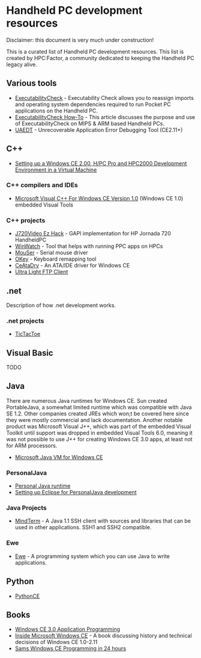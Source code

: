 # Handheld PC development resources

Disclaimer: this document is very much under construction!

This is a curated list of Handheld PC development resources. This list is created by HPC:Factor, a community dedicated to keeping the Handheld PC legacy alive.

## Various tools

* [ExecutabilityCheck](https://www.hpcfactor.com/downloads/details.asp?r={40A26F4C-E4AC-41C9-81A1-1D81B4C41A0E}) - Executability Check allows you to reassign imports and operating system dependencies required to run Pocket PC applications on the Handheld PC.
* [ExecutabilityCheck How-To](https://www.hpcfactor.com/support/cesd/s/0128.asp) - This article discusses the purpose and use of ExecutabilityCheck on MIPS & ARM based Handheld PCs.
* [UAEDT](https://www.hpcfactor.com/scl/453/Harald-Ren_Flasch/UAEDT/version_3.3) - Unrecoverable Application Error Debugging Tool (CE2.11+)

## C++

* [Setting up a Windows CE 2.00, H/PC Pro and HPC2000 Development Environment in a Virtual Machine](https://www.hpcfactor.com/support/cesd/d/0009.asp)

### C++ compilers and IDEs
* [Microsoft Visual C++ For Windows CE Version 1.0](https://archive.org/details/msvcceu.100) (Windows CE 1.0)
embedded Visual Tools

### C++ projects
* [J720Video Ez Hack](https://github.com/battlecoder/ancient_hpc_stuff/tree/master/J720Video_ez_hack) - GAPI implementation for HP Jornada 720 HandheldPC
* [WinWatch](https://github.com/battlecoder/ancient_hpc_stuff/tree/master/WinWatch) - Tool that helps with running PPC apps on HPCs
* [MouSer](https://github.com/battlecoder/ancient_hpc_stuff/tree/master/mouser) - Serial mouse driver
* [OKey](https://github.com/battlecoder/ancient_hpc_stuff/tree/master/okey) - Keyboard remapping tool
* [CeAtaDrv](https://sourceforge.net/projects/ceatadrv/) - An ATA/IDE driver for Windows CE
* [Ultra Light FTP Client](https://sourceforge.net/projects/ultralightftpc/files/version%201.0/)

## .net

Description of how .net development works.

### .net projects
* [TicTacToe](https://github.com/HPC-Factor/TicTacToe)

## Visual Basic

TODO

## Java

There are numerous Java runtimes for Windows CE. Sun created PortableJava, a somewhat limited runtime which was compatible with Java SE 1.2. Other companies created JREs which won;t be covered here since they were mostly commercial and lack documentation.
Another notable product was Microsoft Visual J++, which was part of the embedded Visual Toolkit until support was dropped in embedded Visual Tools 6.0, meaning it was not possible to use J++ for creating Windows CE 3.0 apps, at least not for ARM processors.

* [Microsoft Java VM for Windows CE](https://www.hpcfactor.com/scl/1044/Microsoft_Corporation/Microsoft_Virtual_Machine_for_Java_MSVM/version_1.0.0.0)

### PersonalJava

* [Personal Java runtime](https://www.hpcfactor.com/scl/842/Sun_Microsystems/Personal_JAVA_Virtual_Machine/version_1.0) 
* [Setting up Eclipse for PersonalJava development](http://www.ohnitsch.net/2014/05/03/personaljava-tutorial/)

### Java Projects

* [MindTerm](https://www.hpcfactor.com/scl/1072/Appgate/MindTerm_SSH_Client/version_2.4.2) - A Java 1.1 SSH client with sources and libraries that can be used in other applications. SSH1 and SSH2 compatible.

### Ewe
* [Ewe](https://www.hpcfactor.com/scl/7/Eve_Soft/Ewe_Virtual_Machine/version_1.49) - A programming system which you can use Java to write applications.

## Python
* [PythonCE](https://www.hpcfactor.com/scl/1073/PythonCE/Python/version_2.3.4)

## Books

* [Windows CE 3.0 Application Programming](https://books.google.com/books?id=AF5Lr5HA5UEC)
* [Inside Microsoft Windows CE](https://books.google.nl/books/about/Inside_Microsoft_Windows_CE.html?id=Rsu7AAAACAAJ&redir_esc=y) - A book discussing history and technical decisions of Windows CE 1.0-2.11
* [Sams Windows CE Programming in 24 hours](https://books.google.co.jp/books?id=hzzkPgAACAAJ)
